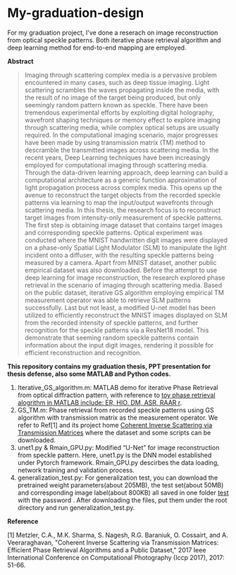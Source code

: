 # My-graduation-design
For my graduation project, I've done a reserach on image reconstruction from optical speckle patterns. Both iterative phase retrieval algorithm and deep learning method for end-to-end mapping are employed.

**Abstract** 
>Imaging through scattering complex media is a pervasive problem encountered in many cases, such as deep tissue imaging. Light scattering scrambles the waves propagating inside the media, with the result of no image of the target being produced, but only seemingly random pattern known as speckle. There have been tremendous experimental efforts by exploiting digital holography, wavefront shaping techniques or memory effect to explore imaging through scattering media, while complex optical setups are usually required. In the computational imaging scenario, major progresses have been made by using transmission matrix (TM) method to descramble the transmitted images across scattering media.  In the recent years, Deep Learning techniques have been increasingly employed for computational imaging through scattering media. Through the data-driven learning approach, deep learning can build a computational architecture as a generic function approximation of light propagation process across complex media. This opens up the avenue to reconstruct the target objects from the recorded speckle patterns via learning to map the input/output wavefronts through scattering media.  In this thesis, the research focus is to reconstruct target images from intensity-only measurement of speckle patterns. The first step is obtaining image dataset that contains target images and corresponding speckle patterns. Optical experiment was conducted where the MNIST handwritten digit images were displayed on a phase-only Spatial Light Modulator (SLM) to manipulate the light incident onto a diffuser, with the resulting speckle patterns being measured by a camera. Apart from MNIST dataset, another public empirical dataset was also downloaded. Before the attempt to use deep learning for image reconstruction, the research explored phase retrieval in the scenario of imaging through scattering media. Based on the public dataset, iterative GS algorithm employing empirical TM measurement operator was able to retrieve SLM patterns successfully. Last but not least, a modified U-net model has been utilized to efficiently reconstruct the MNIST images displayed on SLM from the recorded intensity of speckle patterns, and further recognition for the speckle patterns via a ResNet18 model. This demonstrate that seeming random speckle patterns contain information about the input digit images, rendering it possible for efficient reconstruction and recognition.

**This repository contains my graduation thesis, PPT presentation for thesis defense, also some MATLAB and Python codes.**
1. Iterative_GS_algorithm.m: MATLAB demo for iterative Phase Retrieval from optical diffraction pattern, with reference to [toy phase retrieval alogrithm in MATLAB include: ER, HIO, DM, ASR, RAAR r](https://github.com/necroen/toy_pr).
2. GS_TM.m: Phase retrieval from recorded speckle patterns using GS algorithm with transmission matrix as the measurement operator. We refer to Ref[1] and its project home [Coherent Inverse Scattering via Transmission Matrices](http://compphotolab.northwestern.edu/project/transmissionmatrices/) where the dataset and some scripts can be downloaded.
3. unet1.py & Rmain_GPU.py: Modified “U-Net” for image reconstruction from speckle pattern. Here, unet1.py is the DNN model established under Pytorch framework. Rmain_GPU.py descirbes the data loading, network training and validation process. 
4. generalization_test.py: For generalization test, you can download the pretrained weight parameters(about 205MB), the test set(about 50MB) and corresponding image label(about 800KB) all saved in one folder [test]() with the password  . After downloading the files, put them under the root directory and run generalization_test.py.










**Reference**

[1] Metzler, C.A., M.K. Sharma, S. Nagesh, R.G. Baraniuk, O. Cossairt, and A. Veeraraghavan, "Coherent Inverse Scattering via Transmission Matrices: Efficient Phase Retrieval Algorithms and a Public Dataset," 2017 Ieee International Conference on Computational Photography (Iccp 2017), 2017: 51-66.
